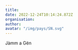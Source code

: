```yaml
---
title: 
date: 2022-12-24T10:14:24.872Z
organisation: 
author: 
avatar: "/img/pays/SN.svg"
---
```


Jàmm a Gën